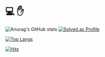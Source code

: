 #                      💻 ✋ 

![Anurag's GitHub stats](https://github-readme-stats.vercel.app/api?username=jaehan4707&show_icons=true&theme=cobalt)
[![Solved.ac Profile](http://mazassumnida.wtf/api/v2/generate_badge?boj=wogks99)](https://solved.ac/wogks99/)

[![Top Langs](https://github-readme-stats.vercel.app/api/top-langs/?username=jaehan4707)](https://github.com/anuraghazra/github-readme-stats)

[![Hits](https://hits.seeyoufarm.com/api/count/incr/badge.svg?url=https%3A%2F%2Fgithub.com%2Fjaehan4707&count_bg=%235DC83D&title_bg=%23555555&icon=&icon_color=%23E7E7E7&title=hits&edge_flat=false)](https://hits.seeyoufarm.com)
